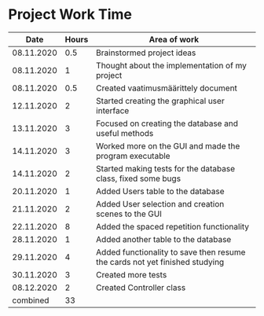# Project Work Time

|Date|Hours|Area of work|
|----|-----|-----|
|08.11.2020|0.5| Brainstormed project ideas|
|08.11.2020|1| Thought about the implementation of my project|
|08.11.2020|0.5|Created vaatimusmäärittely document|
|12.11.2020|2|Started creating the graphical user interface|
|13.11.2020|3|Focused on creating the database and useful methods|
|14.11.2020|3|Worked more on the GUI and made the program executable|
|14.11.2020|2|Started making tests for the database class, fixed some bugs|
|20.11.2020|1|Added Users table to the database|
|21.11.2020|2|Added User selection and creation scenes to the GUI|
|22.11.2020|8|Added the spaced repetition functionality|
|28.11.2020|1|Added another table to the database|
|29.11.2020|4|Added functionality to save then resume the cards not yet finished studying|
|30.11.2020|3|Created more tests|
|08.12.2020|2|Created Controller class|
|combined|33| 
